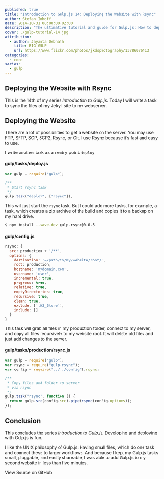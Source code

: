 ```yaml
---
published: true
title: "Introduction to Gulp.js 14: Deploying the Website with Rsync"
author: Stefan Imhoff
date: 2014-10-31T08:00:00+02:00
description: "The ultimative tutorial and guide for Gulp.js: How to deploy your website with rsync to your server."
cover: ./gulp-tutorial-14.jpg
attribution:
  - author: Jayanta Debnath
    title: BIG GULP
    url: https://www.flickr.com/photos/jkdsphotography/13786076413
categories:
  - code
series:
  - gulp
---
```


## Deploying the Website with Rsync

This is the 14th of my series _Introduction to Gulp.js_. Today I will write a task to sync the files of my Jekyll site to my webserver.

## Deploying the Website

There are a lot of possibilities to get a website on the server. You may use FTP, SFTP, SCP, SCP2, Rsync, or Git. I use Rsync because it’s fast and easy to use.

I write another task as an entry point: `deploy`

#### gulp/tasks/deploy.js

```javascript
var gulp = require("gulp");

/**
 * Start rsync task
 */
gulp.task("deploy", ["rsync"]);
```

This will just start the `rsync` task. But I could add more tasks, for example, a task, which creates a zip archive of the build and copies it to a backup on my hard drive.

```bash
$ npm install --save-dev gulp-rsync@0.0.5
```

#### gulp/config.js

```javascript
rsync: {
  src: production + '/**',
  options: {
    destination: '~/path/to/my/website/root/',
    root: production,
    hostname: 'mydomain.com',
    username: 'user',
    incremental: true,
    progress: true,
    relative: true,
    emptyDirectories: true,
    recursive: true,
    clean: true,
    exclude: ['.DS_Store'],
    include: []
  }
}
```

This task will grab all files in my production folder, connect to my server, and copy all files recursively to my website root. It will delete old files and just add changes to the server.

#### gulp/tasks/production/rsync.js

```javascript
var gulp = require("gulp");
var rsync = require("gulp-rsync");
var config = require("../../config").rsync;

/**
 * Copy files and folder to server
 * via rsync
 */
gulp.task("rsync", function () {
  return gulp.src(config.src).pipe(rsync(config.options));
});
```

## Conclusion

This concludes the series _Introduction to Gulp.js_. Developing and deploying with Gulp.js is fun.

I like the UNIX philosophy of Gulp.js: Having small files, which do one task and connect these to larger workflows. And because I kept my Gulp.js tasks small, pluggable, and easily shareable, I was able to add Gulp.js to my second website in less than five minutes.

<MoreLink href="https://github.com/kogakure/gulp-tutorial">
  View Source on GitHub
</MoreLink>
